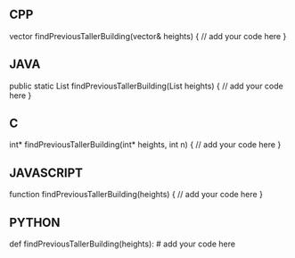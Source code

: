 ## CPP

vector<int> findPreviousTallerBuilding(vector<int>& heights) {
    // add your code here
}

## JAVA

public static List<Integer> findPreviousTallerBuilding(List<Integer> heights) {
    // add your code here
}

## C

int* findPreviousTallerBuilding(int* heights, int n) {
    // add your code here
}

## JAVASCRIPT

function findPreviousTallerBuilding(heights) {
    // add your code here
}

## PYTHON

def findPreviousTallerBuilding(heights):
    # add your code here